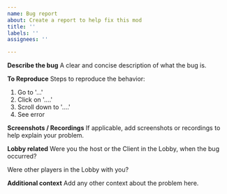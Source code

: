 ```yaml
---
name: Bug report
about: Create a report to help fix this mod
title: ''
labels: ''
assignees: ''

---
```


**Describe the bug**
A clear and concise description of what the bug is.

**To Reproduce**
Steps to reproduce the behavior:
1. Go to '...'
2. Click on '....'
3. Scroll down to '....'
4. See error

**Screenshots / Recordings**
If applicable, add screenshots or recordings to help explain your problem.

**Lobby related**
Were you the host or the Client in the Lobby, when the bug occurred?

Were other players in the Lobby with you?

**Additional context**
Add any other context about the problem here.
